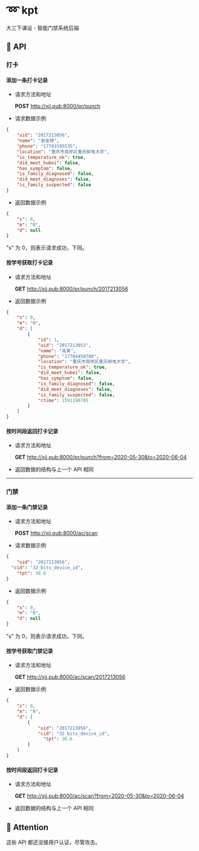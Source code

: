 # ➿ kpt
大三下课设 - 智能门禁系统后端

## 🚀 API

### 打卡

#### 添加一条打卡记录

- 请求方法和地址

  **POST**  http://xjj.pub:8000/pr/punch

- 请求数据示例

```json
{
    "uid": "2017213056",
    "name": "谢金锦",
    "phone": "17783195535",
    "location": "重庆市南岸区重庆邮电大学",
    "is_temperature_ok": true,
    "did_meet_hubei": false,
    "has_symptom": false,
    "is_family_diagnosed": false,
    "did_meet_diagnoses": false,
    "is_family_suspected": false
}
```

- 返回数据示例

```json
{
    "s": 0,
    "m": "0",
    "d": null
}
```

"s" 为 0，则表示请求成功，下同。

#### 按学号获取打卡记录

- 请求方法和地址

  **GET**  http://xjj.pub:8000/pr/punch/2017213056

- 返回数据示例

```json
{
    "s": 0,
    "m": "0",
    "d": [
        {
            "id": 1,
            "uid": "2017213053",
            "name": "高寅",
            "phone": "17784450780",
            "location": "重庆市南岸区重庆邮电大学",
            "is_temperature_ok": true,
            "did_meet_hubei": false,
            "has_symptom": false,
            "is_family_diagnosed": false,
            "did_meet_diagnoses": false,
            "is_family_suspected": false,
            "ctime": 1591190705
        }
    ]
}
```

#### 按时间段返回打卡记录

- 请求方法和地址

  **GET**  http://xjj.pub:8000/pr/punch?from=2020-05-30&to=2020-06-04

- 返回数据的结构与上一个 API 相同

------

### 门禁

#### 添加一条门禁记录

- 请求方法和地址

  **POST**  http://xjj.pub:8000/ac/scan

- 请求数据示例

```json
{
	"uid": "2017213056",
  "cid": "32_bits_device_id",
	"tpt": 36.6
}
```

- 返回数据示例

```json
{
    "s": 0,
    "m": "0",
    "d": null
}
```

"s" 为 0，则表示请求成功，下同。

#### 按学号获取门禁记录

- 请求方法和地址

  **GET**  http://xjj.pub:8000/ac/scan/2017213056

- 返回数据示例

```json
{
    "s": 0,
    "m": "0",
    "d": [
        {
            "uid": "2017213056",
            "cid": "32_bits_device_id",
	          "tpt": 36.6
        }
    ]
}
```

#### 按时间段返回打卡记录

- 请求方法和地址

  **GET**  http://xjj.pub:8000/ac/scan?from=2020-05-30&to=2020-06-04

- 返回数据的结构与上一个 API 相同

## 🌚 Attention

这些 API 都还没接用户认证，尽管攻击。